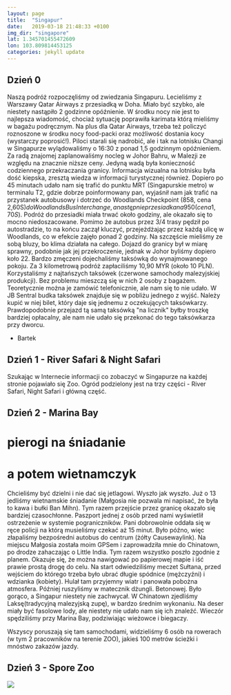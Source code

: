 ```yaml
---
layout: page
title:  "Singapur"
date:   2019-03-18 21:48:33 +0100
img_dir: "singapore"
lat: 1.345701455472609
lon: 103.809814453125
categories: jekyll update
---
```

## Dzień 0

Naszą podróż rozpoczęliśmy od zwiedzania Singapuru.
Lecieliśmy z Warszawy Qatar Airways z przesiadką w Doha.
Miało być szybko, ale niestety nastąpiło 2 godzinne opóźnienie.
W środku nocy nie jest to najlepsza wiadomość, chociaż sytuację poprawiła karimata
którą mieliśmy w bagażu podręcznym.
Na plus dla Qatar Airways, trzeba też policzyć roznoszone w środku nocy food-packi
oraz możliwość dostania kocy (wystarczy poprosić!).
Piloci starali się nadrobić, ale i tak na lotnisku Changi w Singapurze wylądowaliśmy
o 16:30 z ponad 1,5 godzinnym opóźnieniem.
Za radą znajomej zaplanowaliśmy nocleg w Johor Bahru, w Malezji ze względu na znacznie niższe ceny.
Jedyną wadą była konieczność codziennego przekraczania granicy.
Informacja wizualna na lotnisku była dość kiepska, zresztą wiedza w informacji
turystycznej również. Dopiero po 45 minutach udało nam się trafić do punktu
MRT (Singapurskie metro) w terminalu T2, gdzie dobrze poinformowany pan, wyjaśnił nam jak trafić na przystanek
autobusowy i dotrzeć do Woodlands Checkpoint (858, cena 2,60S$) do Woodlands Bus Interchange, a
następnie przesiadka na 950 (cena 1,70S$). Podróż do przesiadki miała trwać około godziny, ale okazało
się to mocno niedoszacowane. Pomimo że autobus przez 3/4 trasy pędził po autostradzie,
to na końcu zaczął kluczyć, przejeżdżając przez każdą ulicę w Woodlands, co w efekcie zajęło ponad 2 godziny.
Na szczęście mieliśmy ze sobą bluzy, bo klima działała na całego.
Dojazd do granicy był w miarę sprawny, podobnie jak jej przekroczenie, jednak w Johor byliśmy dopiero koło 22.
Bardzo zmęczeni dojechaliśmy taksówką do wynajmowanego pokoju.
Za 3 kilometrową podróż zapłaciliśmy 10,90 MYR (około 10 PLN).
Korzystaliśmy z najtańszych taksówek (czerwone samochody malezyjskiej produkcji).
Bez problemu mieszczą się w nich 2 osoby z bagażem. Teoretycznie można je zamówić telefonicznie,
ale nam się to nie udało. W JB Sentral budka taksówek znajduje się w pobliżu jednego z wyjść.
Należy kupić w niej bilet, który daje się jednemu z oczekujących taksówkarzy.
Prawdopodobnie przejazd tą samą taksówką "na licznik" byłby troszkę bardziej opłacalny, ale nam nie udało się
przekonać do tego taksówkarza przy dworcu.
- Bartek

## Dzień 1 - River Safari & Night Safari
Szukając w Internecie informacji co zobaczyć w Singapurze na każdej stronie pojawiało się Zoo.
Ogród podzielony jest na trzy części - River Safari, Night Safari i główną część. 

## Dzień 2 - Marina Bay
# pierogi na śniadanie
# a potem wietnamczyk
Chcieliśmy być dzielni i nie dać się jetlagowi. Wyszło jak wyszło.
Już o 13 jedliśmy wietnamskie śniadanie (Małgosia nie pozwala mi napisać, że była to kawa i bułki Ban Mihn).
Tym razem przejście przez granicę okazało się bardziej czasochłonne.
Paszport jednej z osób przed nami wyświetlił ostrzeżenie w systemie pograniczników.
Pani dobrowolnie oddała się w ręce policji na którą musieliśmy czekać aż 15 minut.
Było późno, więc złapaliśmy bezpośredni autobus do centrum (żółty Causewaylink).
Na miejscu Małgosia została moim GPSem i zaprowadziła mnie do Chinatown, po drodze
zahaczając o Little India. Tym razem wszystko poszło zgodnie z planem. Okazuje się, że można nawigować
po papierowej mapie i iść prawie prostą drogę do celu.
Na start odwiedziliśmy meczet Sułtana, przed wejściem do którego trzeba było ubrać długie spódnice (mężczyźni) i
wdzianka (kobiety). Hulał tam przyjemny wiatr i panowała pobożna atmosfera.
Później ruszyliśmy w matecznik dżungli. Betonowej.
Było gorąco, a Singapur niestety nie zachwycał.
W Chinatown zjedliśmy Laksę(tradycyjną malezyjską zupę), w bardzo średnim wykonaniu.
Na deser miały być fasolowe lody, ale niestety nie udało nam się ich znaleźć.
Wieczór spędziliśmy przy Marina Bay, podziwiając wieżowce i biegaczy.






Wszyscy poruszają się tam samochodami, widzieliśmy 6 osób na rowerach (w tym 2 pracowników na terenie ZOO), jakieś 100 metrów ścieżki i mnóstwo zakazów jazdy.



## Dzień 3 - Spore Zoo
<img src="/img/full/">





